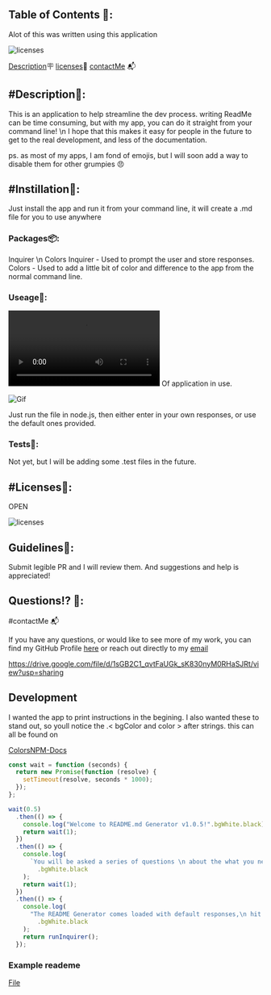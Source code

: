 ## Table of Contents 📑:

Alot of this was written using this application

![licenses](https://img.shields.io/badge/license-OPEN-blue)

[Description](#Description)🪧
[licenses](#licenses)🔐
[contactMe](#contactMe) 📬

## #Description📜:

This is an application to help streamline the dev process. writing ReadMe can be time consuming, but with my app, you can do it straight from your command line! \n I hope that this makes it easy for people in the future to get to the real development, and less of the documentation.

ps. as most of my apps, I am fond of emojis, but I will soon add a way to disable them for other grumpies 😠

## #Instillation💾:

Just install the app and run it from your command line, it will create a .md file for you to use anywhere

### Packages📦:

Inquirer \n Colors
Inquirer - Used to prompt the user and store responses.
Colors - Used to add a little bit of color and difference to the app from the normal command line.

### Useage🔩:

![Video](/assets//ReadMe%20Generator%201-0-5.mp4)
Of application in use.

![Gif](/assets/ReadMe%20Generator%201-0-5.gif)

Just run the file in node.js, then either enter in your own responses, or use the default ones provided.

### Tests🧪:

Not yet, but I will be adding some .test files in the future.

## #Licenses🔐:

OPEN

![licenses](https://img.shields.io/badge/license-OPEN-blue)

## Guidelines📐:

Submit legible PR and I will review them. And suggestions and help is appreciated!

## Questions⁉️ 🤔:

#contactMe 📬

If you have any questions, or would like to see more of my work, you can find my GitHub Profile [here](https://github.com/angeladevelops)
or reach out directly to my [email](emailsquittenplease@gmail.com)

https://drive.google.com/file/d/1sGB2C1_qvtFaUGk_sK830nyM0RHaSJRt/view?usp=sharing

## Development

I wanted the app to print instructions in the begining. I also wanted these to stand out, so youll notice the .< bgColor and color > after strings. this can all be found on

[ColorsNPM-Docs](https://www.npmjs.com/package/colors)

```js
const wait = function (seconds) {
  return new Promise(function (resolve) {
    setTimeout(resolve, seconds * 1000);
  });
};

wait(0.5)
  .then(() => {
    console.log("Welcome to README.md Generator v1.0.5!".bgWhite.black);
    return wait(1);
  })
  .then(() => {
    console.log(
      `You will be asked a series of questions \n about the what you need a README for, \n then  let the program take care of the rest!`
        .bgWhite.black
    );
    return wait(1);
  })
  .then(() => {
    console.log(
      "The README Generator comes loaded with default responses,\n hit enter to apply any of these. \n Happy genorating!"
        .bgWhite.black
    );
    return runInquirer();
  });
```

### Example reademe

[File](/assets/genREADME.md)
